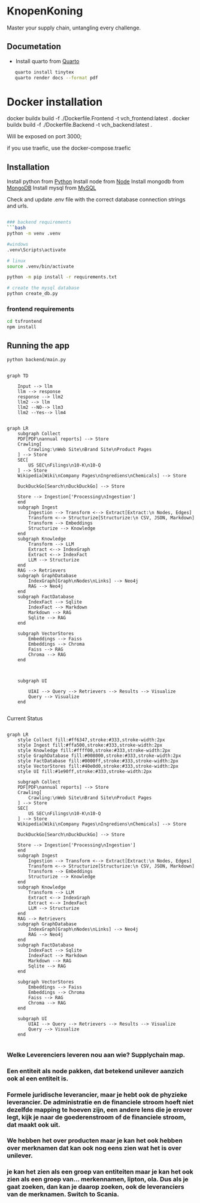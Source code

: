 # KnopenKoning
Master your supply chain, untangling every challenge.

## Documetation 

 - Install quarto from [Quarto](https://quarto.org/docs/download/)
 ```bash
    quarto install tinytex
    quarto render docs --format pdf
 ```

# Docker installation
docker buildx build -f ./Dockerfile.Frontend    -t vch_frontend:latest .
docker buildx build -f ./Dockerfile.Backend     -t vch_backend:latest . 

Will be exposed on port 3000;

if you use traefic, use the docker-compose.traefic



## Installation

Install python from [Python](https://www.python.org/downloads/)
Install node from [Node](https://nodejs.org/en/download/)
Install mongodb from [MongoDB](https://www.mongodb.com/try/download/community)
Install mysql from [MySQL](https://dev.mysql.com/downloads/installer/)

Check and update .env file with the correct database connection strings and urls.

```bash

### backend requirements
```bash
python -m venv .venv    

#windows
.venv\Scripts\activate  

# linux
source .venv/bin/activate

python -m pip install -r requirements.txt

# create the mysql database
python create_db.py

``` 

### frontend requirements

```bash
cd tsfrontend
npm install
```


## Running the app
```bash
python backend/main.py
```



```mermaid

graph TD

    Input --> llm
    llm --> response
    response --> llm2
    llm2 --> llm
    llm2 --NO--> llm3
    llm2 --Yes--> llm4

```



```mermaid

graph LR
    subgraph Collect
    PDF[PDF\nannual reports] --> Store
    Crawling[
        Crawling:\nWeb Site\nBrand Site\nProduct Pages
    ] --> Store
    SEC[
        US SEC\nFilings\n10-K\n10-Q
    ] --> Store
    Wikipedia[Wiki\nCompany Pages\nIngrediens\nChemicals] --> Store

    DuckDuckGo[Search\nDuckDuckGo] --> Store

    Store --> Ingestion['Processing\nIngestion']
    end
    subgraph Ingest
        Ingestion --> Transform <--> Extract[Extract:\n Nodes, Edges]
        Transform <--> Structurize[Structurize:\n CSV, JSON, Markdown]
        Transform --> Embeddings
        Structurize --> Knowledge
    end
    subgraph Knowledge
        Transform --> LLM
        Extract <--> IndexGraph
        Extract <--> IndexFact
        LLM --> Structurize
    end
    RAG --> Retrievers
    subgraph GraphDatabase
        IndexGraph[Graph\nNodes\nLinks] --> Neo4j 
        RAG --> Neo4j
    end
    subgraph FactDatabase
        IndexFact --> Sqlite 
        IndexFact --> Markdown
        Markdown --> RAG
        Sqlite --> RAG
    end

    subgraph VectorStores
        Embeddings --> Faiss
        Embeddings --> Chroma
        Faiss --> RAG
        Chroma --> RAG
    end



    subgraph UI
       
        UIAI --> Query --> Retrievers --> Results --> Visualize
        Query --> Visualize
    end


```


Current Status



```mermaid

graph LR
    style Collect fill:#ff6347,stroke:#333,stroke-width:2px
    style Ingest fill:#ffa500,stroke:#333,stroke-width:2px
    style Knowledge fill:#ffff00,stroke:#333,stroke-width:2px
    style GraphDatabase fill:#008000,stroke:#333,stroke-width:2px
    style FactDatabase fill:#0000ff,stroke:#333,stroke-width:2px
    style VectorStores fill:#40e0d0,stroke:#333,stroke-width:2px
    style UI fill:#1e90ff,stroke:#333,stroke-width:2px

    subgraph Collect
    PDF[PDF\nannual reports] --> Store
    Crawling[
        Crawling:\nWeb Site\nBrand Site\nProduct Pages
    ] --> Store
    SEC[
        US SEC\nFilings\n10-K\n10-Q
    ] --> Store
    Wikipedia[Wiki\nCompany Pages\nIngrediens\nChemicals] --> Store

    DuckDuckGo[Search\nDuckDuckGo] --> Store

    Store --> Ingestion['Processing\nIngestion']
    end
    subgraph Ingest
        Ingestion --> Transform <--> Extract[Extract:\n Nodes, Edges]
        Transform <--> Structurize[Structurize:\n CSV, JSON, Markdown]
        Transform --> Embeddings
        Structurize --> Knowledge
    end
    subgraph Knowledge
        Transform --> LLM
        Extract <--> IndexGraph
        Extract <--> IndexFact
        LLM --> Structurize
    end
    RAG --> Retrievers
    subgraph GraphDatabase
        IndexGraph[Graph\nNodes\nLinks] --> Neo4j 
        RAG --> Neo4j
    end
    subgraph FactDatabase
        IndexFact --> Sqlite 
        IndexFact --> Markdown
        Markdown --> RAG
        Sqlite --> RAG
    end

    subgraph VectorStores
        Embeddings --> Faiss
        Embeddings --> Chroma
        Faiss --> RAG
        Chroma --> RAG
    end

    subgraph UI
        UIAI --> Query --> Retrievers --> Results --> Visualize
        Query --> Visualize
    end


```


### Welke Leverenciers leveren nou aan wie? Supplychain map.
### Een entiteit als node pakken, dat betekend unilever aanzich ook al een entiteit is. 
### Formele juridische leverancier, maar je hebt ook de phyzieke leverancier. De administratie en de financiele stroom hoeft niet dezelfde mapping te hoeven zijn, een andere lens die je erover legt, kijk je naar de goederenstroom of de financiele stroom, dat maakt ook uit. 
### We hebben het over producten maar je kan het ook hebben over merknamen dat kan ook nog eens zien wat het is over unilever. 
### je kan het zien als een groep van entiteiten maar je kan het ook zien als een groep van... merkennamen, lipton, ola. Dus als je gaat zoeken, dan kan je daarop zoeken, ook de leveranciers van de merknamen. Switch to Scania.

